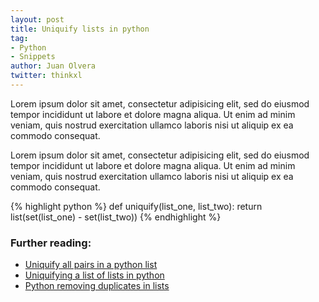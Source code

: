 ```yaml
---
layout: post
title: Uniquify lists in python 
tag:
- Python
- Snippets
author: Juan Olvera
twitter: thinkxl
---
```


Lorem ipsum dolor sit amet, consectetur adipisicing elit, sed do eiusmod tempor incididunt ut labore et dolore magna aliqua. Ut enim ad minim veniam, quis nostrud exercitation ullamco laboris nisi ut aliquip ex ea commodo consequat. 

Lorem ipsum dolor sit amet, consectetur adipisicing elit, sed do eiusmod tempor incididunt ut labore et dolore magna aliqua. Ut enim ad minim veniam, quis nostrud exercitation ullamco laboris nisi ut aliquip ex ea commodo consequat. 

{% highlight python %}
def uniquify(list_one, list_two):
	return list(set(list_one) - set(list_two))
{% endhighlight %}

### Further reading:
- [Uniquify all pairs in a python list](http://stackoverflow.com/questions/12917686/uniquify-all-pairs-in-a-python-list)
- [Uniquifying a list of lists in python](http://stackoverflow.com/questions/21442117/uniquifying-a-list-of-lists-in-python)
- [Python removing duplicates in lists](http://stackoverflow.com/questions/7961363/python-removing-duplicates-in-lists)
